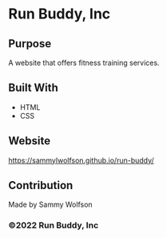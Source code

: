 # Run Buddy, Inc

## Purpose
A website that offers fitness training services. 

## Built With
* HTML
* CSS

## Website
https://sammylwolfson.github.io/run-buddy/

## Contribution
Made by Sammy Wolfson

### ©️2022 Run Buddy, Inc 
